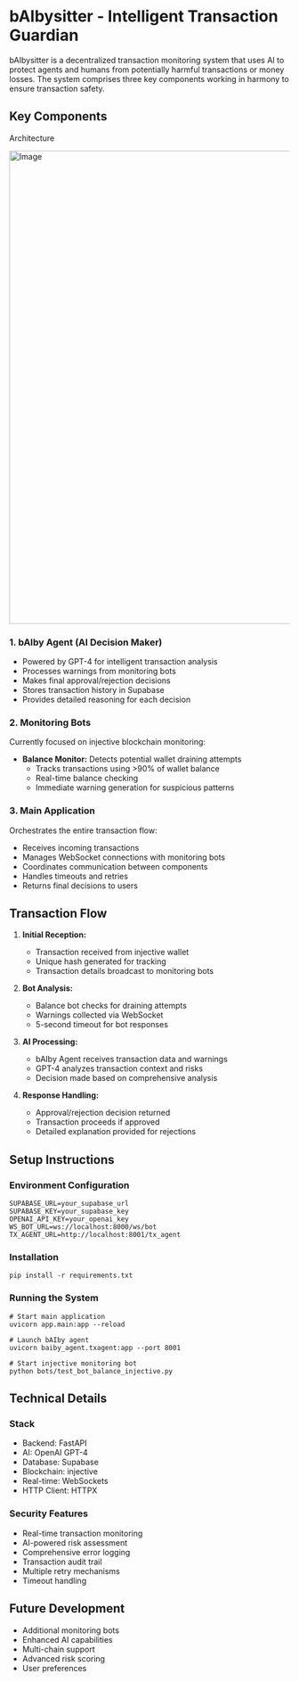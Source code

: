 # bAIbysitter - Intelligent Transaction Guardian

bAIbysitter is a decentralized transaction monitoring system that uses AI to protect agents and humans from potentially harmful transactions or money losses. The system comprises three key components working in harmony to ensure transaction safety.

## Key Components

Architecture

<img width="849" alt="Image" src="https://github.com/user-attachments/assets/f3aebbfa-bfcc-4c8e-b460-c832adb9573b" />

### 1. bAIby Agent (AI Decision Maker)

- Powered by GPT-4 for intelligent transaction analysis
- Processes warnings from monitoring bots
- Makes final approval/rejection decisions
- Stores transaction history in Supabase
- Provides detailed reasoning for each decision

### 2. Monitoring Bots

Currently focused on injective blockchain monitoring:

- **Balance Monitor:** Detects potential wallet draining attempts
  - Tracks transactions using >90% of wallet balance
  - Real-time balance checking
  - Immediate warning generation for suspicious patterns

### 3. Main Application

Orchestrates the entire transaction flow:

- Receives incoming transactions
- Manages WebSocket connections with monitoring bots
- Coordinates communication between components
- Handles timeouts and retries
- Returns final decisions to users

## Transaction Flow

1. **Initial Reception:**

   - Transaction received from injective wallet
   - Unique hash generated for tracking
   - Transaction details broadcast to monitoring bots

2. **Bot Analysis:**

   - Balance bot checks for draining attempts
   - Warnings collected via WebSocket
   - 5-second timeout for bot responses

3. **AI Processing:**

   - bAIby Agent receives transaction data and warnings
   - GPT-4 analyzes transaction context and risks
   - Decision made based on comprehensive analysis

4. **Response Handling:**

   - Approval/rejection decision returned
   - Transaction proceeds if approved
   - Detailed explanation provided for rejections

## Setup Instructions

### Environment Configuration

```
SUPABASE_URL=your_supabase_url
SUPABASE_KEY=your_supabase_key
OPENAI_API_KEY=your_openai_key
WS_BOT_URL=ws://localhost:8000/ws/bot
TX_AGENT_URL=http://localhost:8001/tx_agent
```

### Installation

```
pip install -r requirements.txt
```

### Running the System

```
# Start main application
uvicorn app.main:app --reload

# Launch bAIby agent
uvicorn baiby_agent.txagent:app --port 8001

# Start injective monitoring bot
python bots/test_bot_balance_injective.py
```

## Technical Details

### Stack

- Backend: FastAPI
- AI: OpenAI GPT-4
- Database: Supabase
- Blockchain: injective
- Real-time: WebSockets
- HTTP Client: HTTPX

### Security Features

- Real-time transaction monitoring
- AI-powered risk assessment
- Comprehensive error logging
- Transaction audit trail
- Multiple retry mechanisms
- Timeout handling

## Future Development

- Additional monitoring bots
- Enhanced AI capabilities
- Multi-chain support
- Advanced risk scoring
- User preferences


